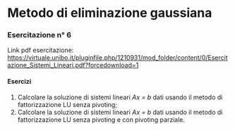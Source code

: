 # Metodo di eliminazione gaussiana
### Esercitazione n° 6

Link pdf esercitazione: https://virtuale.unibo.it/pluginfile.php/1210931/mod_folder/content/0/Esercitazione_Sistemi_Lineari.pdf?forcedownload=1
#### Esercizi
1) Calcolare la soluzione di sistemi lineari _Ax = b_ dati usando il metodo di fattorizzazione LU senza pivoting;
2) Calcolare la soluzione di sistemi lineari _Ax = b_ dati usando il metodo di fattorizzazione LU senza pivoting e con pivoting parziale.
